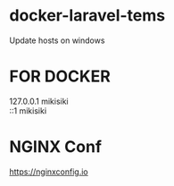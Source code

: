 # docker-laravel-tems

Update hosts on windows

# FOR DOCKER
127.0.0.1 mikisiki	
::1	mikisiki

# NGINX Conf
https://nginxconfig.io
